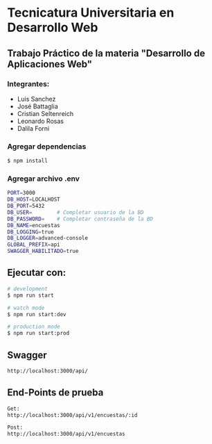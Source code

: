 <img src="https://secretariaextension.uner.edu.ar/wp-content/uploads/2021/04/logo-original-maschico.png" alt="">

# Tecnicatura Universitaria en Desarrollo Web

## Trabajo Práctico de la materia "Desarrollo de Aplicaciones Web"

### Integrantes:

- Luis Sanchez
- José Battaglia
- Cristian Seltenreich
- Leonardo Rosas
- Dalila Forni

### Agregar dependencias

```bash
$ npm install
```

### Agregar archivo .env

```bash
PORT=3000
DB_HOST=LOCALHOST
DB_PORT=5432
DB_USER=        # Completar usuario de la BD
DB_PASSWORD=    # Completar contraseña de la BD
DB_NAME=encuestas
DB_LOGGING=true
DB_LOGGER=advanced-console
GLOBAL_PREFIX=api
SWAGGER_HABILITADO=true
```

## Ejecutar con:

```bash
# development
$ npm run start

# watch mode
$ npm run start:dev

# production mode
$ npm run start:prod
```

## Swagger

```bash
http://localhost:3000/api/
```

## End-Points de prueba

```bash
Get:
http://localhost:3000/api/v1/encuestas/:id

Post:
http://localhost:3000/api/v1/encuestas
```
